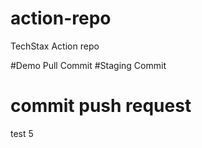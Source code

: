# action-repo
TechStax Action repo


#Demo Pull Commit
#Staging Commit
# commit push request
test 5
